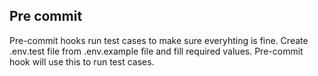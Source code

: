 ## Pre commit

Pre-commit hooks run test cases to make sure everyhting is fine.
Create .env.test file from .env.example file and fill required values. Pre-commit hook will use this to run test cases.
